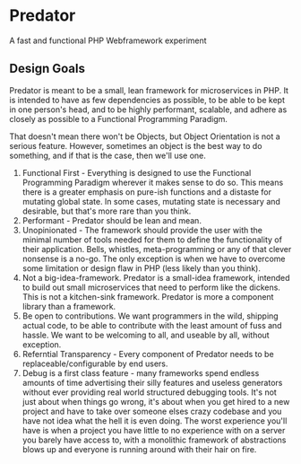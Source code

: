 # Predator

A fast and functional PHP Webframework experiment

## Design Goals

Predator is meant to be a small, lean framework for microservices in PHP. It is intended to have as few dependencies as possible, to be able to be kept in one person's head, and to be highly performant, scalable, and adhere as closely as possible to a Functional Programming Paradigm.

That doesn't mean there won't be Objects, but Object Orientation is not a serious feature. However, sometimes an object is the best way to do something, and if that is the case, then we'll use one.

1. Functional First - Everything is designed to use the Functional Programming Paradigm wherever it makes sense to do so. This means there is a greater emphasis on pure-ish functions and a distaste for mutating global state. In some cases, mutating state is necessary and desirable, but that's more rare than you think.
2. Performant - Predator should be lean and mean.
3. Unopinionated - The framework should provide the user with the minimal number of tools needed for them to define the functionality of their application. Bells, whistles, meta-programming or any of that clever nonsense is a no-go. The only exception is when we have to overcome some limitation or design flaw in PHP (less likely than you think). 
4. Not a big-idea-framework. Predator is a small-idea framework, intended to build out small microservices that need to perform like the dickens. This is not a kitchen-sink framework. Predator is more a component library than a framework.
5. Be open to contributions. We want programmers in the wild, shipping actual code, to be able to contribute with the least amount of fuss and hassle. We want to be welcoming to all, and useable by all, without exception.
6. Referntial Transparency - Every component of Predator needs to be replaceable/configurable by end users. 
7. Debug is a first class feature - many frameworks spend endless amounts of time advertising their silly features and useless generators without ever providing real world structured debugging tools. It's not just about when things go wrong, it's about when you get hired to a new project and have to take over someone elses crazy codebase and you have not idea what the hell it is even doing. The worst experience you'll have is when a project you have little to no experience with on a server you barely have access to, with a monolithic framework of abstractions blows up and everyone is running around with their hair on fire. 
